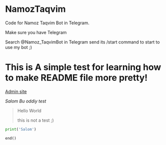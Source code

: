 # NamozTaqvim
Code for Namoz Taqvim Bot in Telegram.

Make sure you have Telegram 

Search @Namoz_TaqvimBot in Telegram
send its /start command to start to use my bot ;)

# This is A simple test for learning how to make README file more pretty!


[Admin site](https://github.com/Abdulaziz834)

_Salom Bu oddiy test_


> Hello World
> 
> this is not a test ;)

```python 
print('Salom')

end()
```

